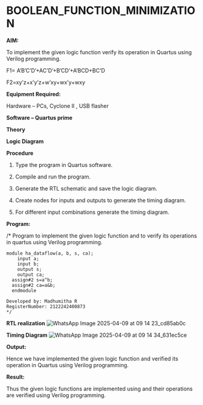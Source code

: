 # BOOLEAN_FUNCTION_MINIMIZATION

**AIM:**

To implement the given logic function verify its operation in Quartus using Verilog programming.

F1= A’B’C’D’+AC’D’+B’CD’+A’BCD+BC’D 

F2=xy’z+x’y’z+w’xy+wx’y+wxy

**Equipment Required:**

Hardware – PCs, Cyclone II , USB flasher

**Software – Quartus prime**

**Theory**

**Logic Diagram**

**Procedure**

1.	Type the program in Quartus software.

2.	Compile and run the program.

3.	Generate the RTL schematic and save the logic diagram.

4.	Create nodes for inputs and outputs to generate the timing diagram.

5.	For different input combinations generate the timing diagram.


**Program:**

/* Program to implement the given logic function and to verify its operations in quartus using Verilog programming. 
~~~~
module ha_dataflow(a, b, s, ca); 
    input a; 
    input b; 
    output s; 
    output ca; 
  assign#2 s=a^b; 
  assign#2 ca=a&b;
  endmodule
~~~~
~~~
Developed by: Madhumitha R
RegisterNumber: 2122242400873
*/

~~~~
**RTL realization**
![WhatsApp Image 2025-04-09 at 09 14 23_cd85ab0c](https://github.com/user-attachments/assets/be1331f9-df50-40bd-9761-98818d525abe)

**Timing Diagram**
![WhatsApp Image 2025-04-09 at 09 14 34_631ec5ce](https://github.com/user-attachments/assets/bab44268-730d-4c9b-bff3-118ad5f4bbb8)

**Output:**

Hence we have implemented the given logic function and verified its operation in Quartus using Verilog programming.

**Result:**

Thus the given logic functions are implemented using and their operations are verified using Verilog programming.

